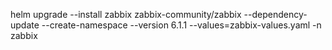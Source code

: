 helm upgrade --install zabbix zabbix-community/zabbix --dependency-update --create-namespace --version 6.1.1 --values=zabbix-values.yaml -n zabbix
